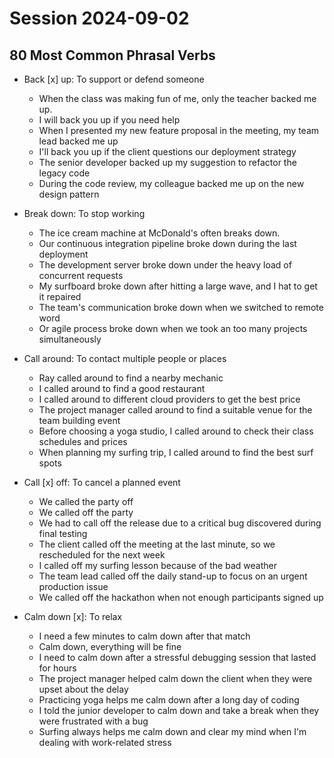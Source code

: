 # Session 2024-09-02

## 80 Most Common Phrasal Verbs

- Back [x] up: To support or defend someone

  - When the class was making fun of me, only the teacher backed me up.
  - I will back you up if you need help
  - When I presented my new feature proposal in the meeting, my team lead backed me up
  - I'll back you up if the client questions our deployment strategy
  - The senior developer backed up my suggestion to refactor the legacy code
  - During the code review, my colleague backed me up on the new design pattern

- Break down: To stop working

  - The ice cream machine at McDonald's often breaks down.
  - Our continuous integration pipeline broke down during the last deployment
  - The development server broke down under the heavy load of concurrent requests
  - My surfboard broke down after hitting a large wave, and I hat to get it repaired
  - The team's communication broke down when we switched to remote word
  - Or agile process broke down when we took an too many projects simultaneously

- Call around: To contact multiple people or places

  - Ray called around to find a nearby mechanic
  - I called around to find a good restaurant
  - I called around to different cloud providers to get the best price
  - The project manager called around to find a suitable venue for the team building event
  - Before choosing a yoga studio, I called around to check their class schedules and prices
  - When planning my surfing trip, I called around to find the best surf spots

- Call [x] off: To cancel a planned event

  - We called the party off
  - We called off the party
  - We had to call off the release due to a critical bug discovered during final testing
  - The client called off the meeting at the last minute, so we rescheduled for the next week
  - I called off my surfing lesson because of the bad weather
  - The team lead called off the daily stand-up to focus on an urgent production issue
  - We called off the hackathon when not enough participants signed up

- Calm down [x]: To relax
  - I need a few minutes to calm down after that match
  - Calm down, everything will be fine
  - I need to calm down after a stressful debugging session that lasted for hours
  - The project manager helped calm down the client when they were upset about the delay
  - Practicing yoga helps me calm down after a long day of coding
  - I told the junior developer to calm down and take a break when they were frustrated with a bug
  - Surfing always helps me calm down and clear my mind when I'm dealing with work-related stress

